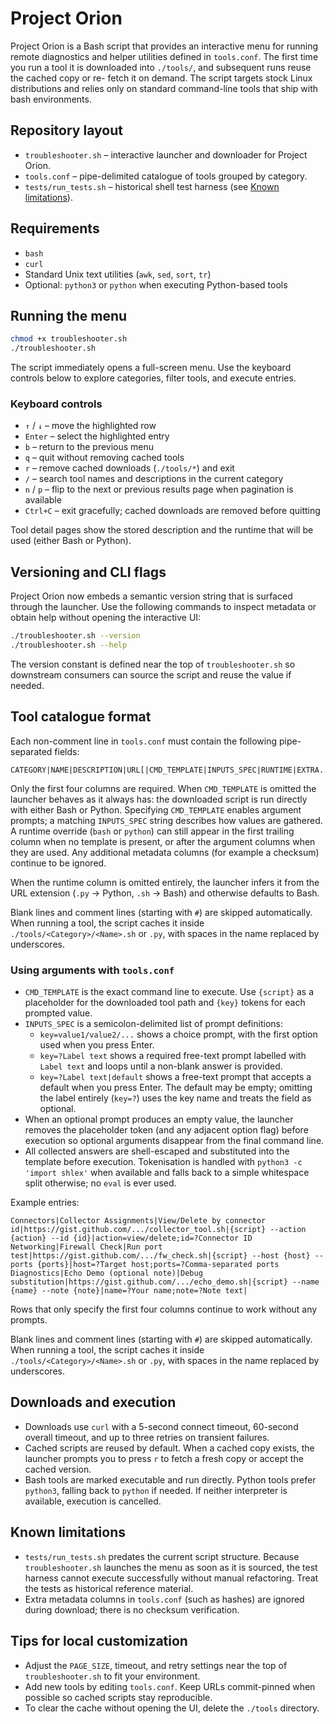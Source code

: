 # Project Orion

Project Orion is a Bash script that provides an interactive menu for running remote diagnostics and helper utilities defined in
`tools.conf`. The first time you run a tool it is downloaded into `./tools/`, and subsequent runs reuse the cached copy or re-
fetch it on demand. The script targets stock Linux distributions and relies only on standard command-line tools that ship with
bash environments.

## Repository layout
- `troubleshooter.sh` – interactive launcher and downloader for Project Orion.
- `tools.conf` – pipe-delimited catalogue of tools grouped by category.
- `tests/run_tests.sh` – historical shell test harness (see [Known limitations](#known-limitations)).

## Requirements
- `bash`
- `curl`
- Standard Unix text utilities (`awk`, `sed`, `sort`, `tr`)
- Optional: `python3` or `python` when executing Python-based tools

## Running the menu
```bash
chmod +x troubleshooter.sh
./troubleshooter.sh
```

The script immediately opens a full-screen menu. Use the keyboard controls below to explore categories, filter tools, and execute
entries.

### Keyboard controls
- `↑` / `↓` – move the highlighted row
- `Enter` – select the highlighted entry
- `b` – return to the previous menu
- `q` – quit without removing cached tools
- `r` – remove cached downloads (`./tools/*`) and exit
- `/` – search tool names and descriptions in the current category
- `n` / `p` – flip to the next or previous results page when pagination is available
- `Ctrl+C` – exit gracefully; cached downloads are removed before quitting

Tool detail pages show the stored description and the runtime that will be used (either Bash or Python).

## Versioning and CLI flags
Project Orion now embeds a semantic version string that is surfaced through the launcher. Use the following commands to inspect
metadata or obtain help without opening the interactive UI:

```bash
./troubleshooter.sh --version
./troubleshooter.sh --help
```

The version constant is defined near the top of `troubleshooter.sh` so downstream consumers can source the script and reuse the
value if needed.

## Tool catalogue format
Each non-comment line in `tools.conf` must contain the following pipe-separated fields:

```
CATEGORY|NAME|DESCRIPTION|URL[|CMD_TEMPLATE|INPUTS_SPEC|RUNTIME|EXTRA...]
```

Only the first four columns are required. When `CMD_TEMPLATE` is omitted the launcher behaves as it always has: the downloaded
script is run directly with either Bash or Python. Specifying `CMD_TEMPLATE` enables argument prompts; a matching
`INPUTS_SPEC` string describes how values are gathered. A runtime override (`bash` or `python`) can still appear in the first
trailing column when no template is present, or after the argument columns when they are used. Any additional metadata columns
(for example a checksum) continue to be ignored.

When the runtime column is omitted entirely, the launcher infers it from the URL extension (`.py` → Python, `.sh` → Bash) and
otherwise defaults to Bash.

Blank lines and comment lines (starting with `#`) are skipped automatically. When running a tool, the script caches it inside
`./tools/<Category>/<Name>.sh` or `.py`, with spaces in the name replaced by underscores.

### Using arguments with `tools.conf`

- `CMD_TEMPLATE` is the exact command line to execute. Use `{script}` as a placeholder for the downloaded tool path and
  `{key}` tokens for each prompted value.
- `INPUTS_SPEC` is a semicolon-delimited list of prompt definitions:
  - `key=value1/value2/...` shows a choice prompt, with the first option used when you press Enter.
  - `key=?Label text` shows a required free-text prompt labelled with `Label text` and loops until a non-blank answer is
    provided.
  - `key=?Label text|default` shows a free-text prompt that accepts a default when you press Enter. The default may be empty;
    omitting the label entirely (`key=?`) uses the key name and treats the field as optional.
- When an optional prompt produces an empty value, the launcher removes the placeholder token (and any adjacent option flag)
  before execution so optional arguments disappear from the final command line.
- All collected answers are shell-escaped and substituted into the template before execution. Tokenisation is handled with
  `python3 -c 'import shlex'` when available and falls back to a simple whitespace split otherwise; no `eval` is ever used.

Example entries:

```
Connectors|Collector Assignments|View/Delete by connector id|https://gist.github.com/.../collector_tool.sh|{script} --action {action} --id {id}|action=view/delete;id=?Connector ID
Networking|Firewall Check|Run port test|https://gist.github.com/.../fw_check.sh|{script} --host {host} --ports {ports}|host=?Target host;ports=?Comma-separated ports
Diagnostics|Echo Demo (optional note)|Debug substitution|https://gist.github.com/.../echo_demo.sh|{script} --name {name} --note {note}|name=?Your name;note=?Note text|
```

Rows that only specify the first four columns continue to work without any prompts.

Blank lines and comment lines (starting with `#`) are skipped automatically. When running a tool, the script caches it inside
`./tools/<Category>/<Name>.sh` or `.py`, with spaces in the name replaced by underscores.

## Downloads and execution
- Downloads use `curl` with a 5-second connect timeout, 60-second overall timeout, and up to three retries on transient failures.
- Cached scripts are reused by default. When a cached copy exists, the launcher prompts you to press `r` to fetch a fresh copy or
accept the cached version.
- Bash tools are marked executable and run directly. Python tools prefer `python3`, falling back to `python` if needed. If neither
interpreter is available, execution is cancelled.

## Known limitations
- `tests/run_tests.sh` predates the current script structure. Because `troubleshooter.sh` launches the menu as soon as it is
sourced, the test harness cannot execute successfully without manual refactoring. Treat the tests as historical reference
material.
- Extra metadata columns in `tools.conf` (such as hashes) are ignored during download; there is no checksum verification.

## Tips for local customization
- Adjust the `PAGE_SIZE`, timeout, and retry settings near the top of `troubleshooter.sh` to fit your environment.
- Add new tools by editing `tools.conf`. Keep URLs commit-pinned when possible so cached scripts stay reproducible.
- To clear the cache without opening the UI, delete the `./tools` directory.
